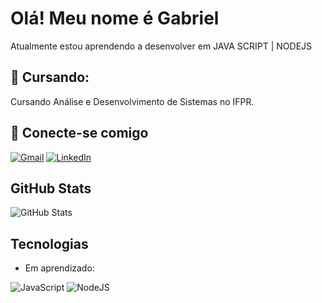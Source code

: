 # Olá! Meu nome é Gabriel 
Atualmente estou aprendendo a desenvolver em JAVA SCRIPT | NODEJS

## 📖 Cursando: <br/>
Cursando Análise e Desenvolvimento de Sistemas no IFPR. <br>


## 🤝 Conecte-se comigo
[![Gmail](https://img.shields.io/badge/Gmail-D14836?style=for-the-badge&logo=gmail&logoColor=white)](mailto:gabri.vstrapasson@gmail.com)
[![LinkedIn](https://img.shields.io/badge/LinkedIn-000?style=for-the-badge&logo=linkedin&logoColor=0E76A8)](https://www.linkedin.com/in/gabrielvstrapasson/)

## GitHub Stats 

![GitHub Stats](https://github-readme-stats.vercel.app/api?username=gabrielvstrapasson&theme=transparent&bg_color=000&border_color=30A3DC&show_icons=true&icon_color=30A3DC&title_color=E94D5F&text_color=FFF)

## Tecnologias
- Em aprendizado:

![JavaScript](https://img.shields.io/badge/JavaScript-000?style=for-the-badge&logo=javascript)
![NodeJS](https://img.shields.io/badge/node.js-339933?style=for-the-badge&logo=Node.js&logoColor=white)
